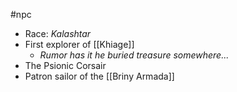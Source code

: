 #npc

- Race: *Kalashtar*
- First explorer of [[Khiage]]
	- _Rumor has it he buried treasure somewhere..._
- The Psionic Corsair
- Patron sailor of the [[Briny Armada]] 